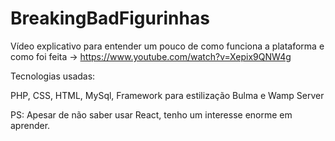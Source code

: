 # BreakingBadFigurinhas

Vídeo explicativo para entender um pouco de como funciona a plataforma e como foi feita -> https://www.youtube.com/watch?v=Xepix9QNW4g

Tecnologias usadas:

PHP,
CSS,
HTML,
MySql,
Framework para estilização Bulma e
Wamp Server

PS: Apesar de não saber usar React, tenho um interesse enorme em aprender.
